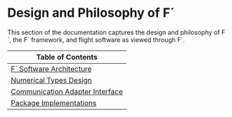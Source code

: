 # Design and Philosophy of F´

This section of the documentation captures the design and philosophy of F´, the F´ framework, and flight software as
viewed through F´. 


| Table of Contents                                                       |
|-------------------------------------------------------------------------|
| [F´ Software Architecture](./fprime-architecture.md)                    |
| [Numerical Types Design](./numerical-types.md)                          |
| [Communication Adapter Interface](./communication-adapter-interface.md) |
| [Package Implementations](./package-implementations.md)                 |
